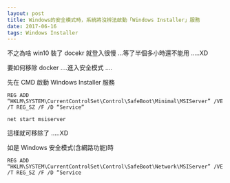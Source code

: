 ```yaml
---
layout: post
title: Windows的安全模式時，系統將沒辨法啟動「Windows Installer」服務
date: 2017-06-16
tags: Windows Installer
---
```

不之為啥 win10 裝了 docekr 就登入很慢 ...等了半個多小時還不能用 .....XD

要如何移除 docker ....進入安全模式 ....

先在 CMD 啟動 Windows Installer 服務

```
REG ADD “HKLM\SYSTEM\CurrentControlSet\Control\SafeBoot\Minimal\MSIServer” /VE /T REG_SZ /F /D “Service” 
```

```
net start msiserver 
```

這樣就可移除了 .....XD

如是  Windows 安全模式(含網路功能)時

```
REG ADD “HKLM\SYSTEM\CurrentControlSet\Control\SafeBoot\Network\MSIServer” /VE /T REG_SZ /F /D “Service 
```
